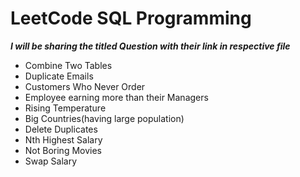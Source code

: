 # LeetCode SQL Programming
***I will be sharing the titled Question with their link in respective file***

* Combine Two Tables
* Duplicate Emails
* Customers Who Never Order
* Employee earning more than their Managers
* Rising Temperature
* Big Countries(having large population)
* Delete Duplicates
* Nth Highest Salary
* Not Boring Movies
* Swap Salary



